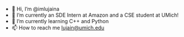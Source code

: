 - 👋 Hi, I’m @imlujaina
- 👀 I’m currently an SDE Intern at Amazon and a CSE student at UMich!
- 🌱 I’m currently learning C++ and Python
- 📫 How to reach me [lujain@umich.edu](mailto:lujain@umich.edu)

